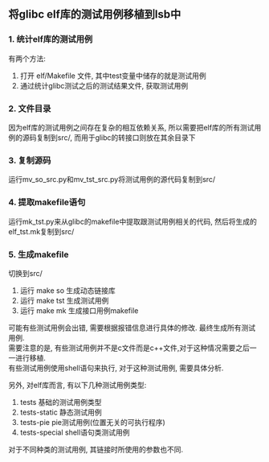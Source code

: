 ## 将glibc elf库的测试用例移植到lsb中

### 1. 统计elf库的测试用例
有两个方法:  
1. 打开 elf/Makefile 文件, 其中test变量中储存的就是测试用例
2. 通过统计glibc测试之后的测试结果文件, 获取测试用例

### 2. 文件目录
因为elf库的测试用例之间存在复杂的相互依赖关系, 所以需要把elf库的所有测试用例的源码复制到src/, 而用于glibc的转接口则放在其余目录下

### 3. 复制源码
运行mv_so_src.py和mv_tst_src.py将测试用例的源代码复制到src/

### 4. 提取makefile语句
运行mk_tst.py来从glibc的makefile中提取跟测试用例相关的代码, 然后将生成的elf_tst.mk复制到src/

### 5. 生成makefile
切换到src/  
1. 运行 make so 生成动态链接库  
2. 运行 make tst 生成测试用例  
3. 运行 make mk 生成接口用例makefile  

可能有些测试用例会出错, 需要根据报错信息进行具体的修改. 最终生成所有测试用例.  
需要注意的是, 有些测试用例并不是c文件而是c++文件,对于这种情况需要之后一一进行移植.  
有些测试用例使用shell语句来执行, 对于这种测试用例, 需要具体分析.  

另外, 对elf库而言, 有以下几种测试用例类型:  
1. tests 基础的测试用例类型
2. tests-static 静态测试用例
3. tests-pie pie测试用例(位置无关的可执行程序)
4. tests-special shell语句类测试用例

对于不同种类的测试用例, 其链接时所使用的参数也不同.  
